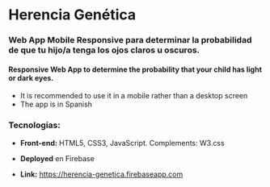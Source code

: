 # Herencia Genética

### Web App Mobile Responsive para determinar la probabilidad de que tu hijo/a tenga los ojos claros u oscuros.

#### Responsive Web App to determine the probability that your child has light or dark eyes. 
- It is recommended to use it in a mobile rather than a desktop screen
- The app is in Spanish

### Tecnologías: 
- **Front-end:** HTML5, CSS3, JavaScript. Complements: W3.css

- **Deployed** en Firebase 

- **Link:** https://herencia-genetica.firebaseapp.com

